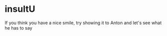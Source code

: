 # insultU
If you think you have a nice smile, try showing it to Anton and let's see what he has to say
